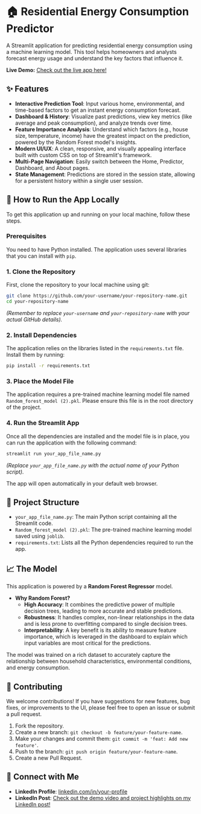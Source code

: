 # 🏠 Residential Energy Consumption Predictor

A Streamlit application for predicting residential energy consumption using a machine learning model. This tool helps homeowners and analysts forecast energy usage and understand the key factors that influence it.

**Live Demo:** [Check out the live app here\!](https://residential-energy-consumption-predictor-vinuthnabudde.streamlit.app/)

## ✨ Features

  - **Interactive Prediction Tool**: Input various home, environmental, and time-based factors to get an instant energy consumption forecast.
  - **Dashboard & History**: Visualize past predictions, view key metrics (like average and peak consumption), and analyze trends over time.
  - **Feature Importance Analysis**: Understand which factors (e.g., house size, temperature, income) have the greatest impact on the prediction, powered by the Random Forest model's insights.
  - **Modern UI/UX**: A clean, responsive, and visually appealing interface built with custom CSS on top of Streamlit's framework.
  - **Multi-Page Navigation**: Easily switch between the Home, Predictor, Dashboard, and About pages.
  - **State Management**: Predictions are stored in the session state, allowing for a persistent history within a single user session.

## 🚀 How to Run the App Locally

To get this application up and running on your local machine, follow these steps.

### Prerequisites

You need to have Python installed. The application uses several libraries that you can install with `pip`.

### 1\. Clone the Repository

First, clone the repository to your local machine using git:

```bash
git clone https://github.com/your-username/your-repository-name.git
cd your-repository-name
```

*(Remember to replace `your-username` and `your-repository-name` with your actual GitHub details).*

### 2\. Install Dependencies

The application relies on the libraries listed in the `requirements.txt` file. Install them by running:

```bash
pip install -r requirements.txt
```

### 3\. Place the Model File

The application requires a pre-trained machine learning model file named `Random_forest_model (2).pkl`. Please ensure this file is in the root directory of the project.

### 4\. Run the Streamlit App

Once all the dependencies are installed and the model file is in place, you can run the application with the following command:

```bash
streamlit run your_app_file_name.py
```

*(Replace `your_app_file_name.py` with the actual name of your Python script).*

The app will open automatically in your default web browser.

## 🔧 Project Structure

  - `your_app_file_name.py`: The main Python script containing all the Streamlit code.
  - `Random_forest_model (2).pkl`: The pre-trained machine learning model saved using `joblib`.
  - `requirements.txt`: Lists all the Python dependencies required to run the app.

## 📈 The Model

This application is powered by a **Random Forest Regressor** model.

  - **Why Random Forest?**
      - **High Accuracy**: It combines the predictive power of multiple decision trees, leading to more accurate and stable predictions.
      - **Robustness**: It handles complex, non-linear relationships in the data and is less prone to overfitting compared to single decision trees.
      - **Interpretability**: A key benefit is its ability to measure feature importance, which is leveraged in the dashboard to explain which input variables are most critical for the predictions.

The model was trained on a rich dataset to accurately capture the relationship between household characteristics, environmental conditions, and energy consumption.

## 🤝 Contributing

We welcome contributions\! If you have suggestions for new features, bug fixes, or improvements to the UI, please feel free to open an issue or submit a pull request.

1.  Fork the repository.
2.  Create a new branch: `git checkout -b feature/your-feature-name`.
3.  Make your changes and commit them: `git commit -m 'feat: Add new feature'`.
4.  Push to the branch: `git push origin feature/your-feature-name`.
5.  Create a new Pull Request.

## 🔗 Connect with Me

  - **LinkedIn Profile**: [linkedin.com/in/your-profile](www.linkedin.com/in/budde-vinuthna-231642345)
  - **LinkedIn Post**: [Check out the demo video and project highlights on my LinkedIn post\!](https://www.linkedin.com/posts/budde-vinuthna-231642345_python-streamlit-machinelearning-activity-7357231923330531329-DaUI?utm_source=share&utm_medium=member_desktop&rcm=ACoAAFZp6sUB_BHgff6t3CRDrvW4lvbYjRB6LCE)

